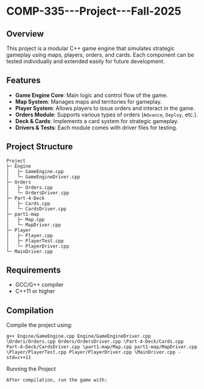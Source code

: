 # COMP-335---Project---Fall-2025

## Overview
This project is a modular C++ game engine that simulates strategic gameplay using maps, players, orders, and cards. Each component can be tested individually and extended easily for future development.

## Features
- **Game Engine Core**: Main logic and control flow of the game.
- **Map System**: Manages maps and territories for gameplay.
- **Player System**: Allows players to issue orders and interact in the game.
- **Orders Module**: Supports various types of orders (`Advance`, `Deploy`, etc.).
- **Deck & Cards**: Implements a card system for strategic gameplay.
- **Drivers & Tests**: Each module comes with driver files for testing.

## Project Structure
```
Project
├─ Engine
│   ├─ GameEngine.cpp
│   └─ GameEngineDriver.cpp
├─ Orders
│   ├─ Orders.cpp
│   └─ OrdersDriver.cpp
├─ Part-4-Deck
│   ├─ Cards.cpp
│   └─ CardsDriver.cpp
├─ part1-map
│   ├─ Map.cpp
│   └─ MapDriver.cpp
├─ Player
│   ├─ Player.cpp
│   ├─ PlayerTest.cpp
│   └─ PlayerDriver.cpp
└─ MainDriver.cpp
```
## Requirements
- GCC/G++ compiler
- C++11 or higher

## Compilation
Compile the project using:

```
g++ Engine/GameEngine.cpp Engine/GameEngineDriver.cpp \Orders/Orders.cpp Orders/OrdersDriver.cpp \Part-4-Deck/Cards.cpp Part-4-Deck/CardsDriver.cpp \part1-map/Map.cpp part1-map/MapDriver.cpp \Player/PlayerTest.cpp Player/PlayerDriver.cpp \MainDriver.cpp -std=c++11
```
Running the Project
```
After compilation, run the game with:
```
